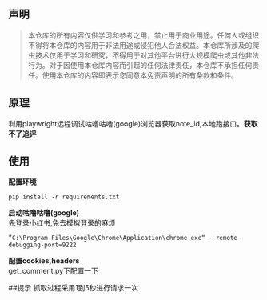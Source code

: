 ## 声明
> 本仓库的所有内容仅供学习和参考之用，禁止用于商业用途。任何人或组织不得将本仓库的内容用于非法用途或侵犯他人合法权益。本仓库所涉及的爬虫技术仅用于学习和研究，不得用于对其他平台进行大规模爬虫或其他非法行为。对于因使用本仓库内容而引起的任何法律责任，本仓库不承担任何责任。使用本仓库的内容即表示您同意本免责声明的所有条款和条件。
## 原理
利用playwright远程调试咕噜咕噜(google)浏览器获取note_id,本地跑接口。**获取不了追评**
## 使用
**配置环境**
```angular2html
pip install -r requirements.txt
```
**启动咕噜咕噜(google)**    
先登录小红书,免去模拟登录的麻烦
```angular2html
”C:\Program Files\Google\Chrome\Application\chrome.exe“ --remote-debugging-port=9222
```


**配置cookies,headers**   
get_comment.py下配置一下

##提示
抓取过程采用1到5秒进行请求一次
